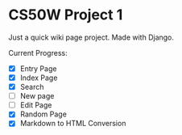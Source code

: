 # CS50W Project 1

Just a quick wiki page project. Made with Django.

Current Progress:
- [X] Entry Page
- [X] Index Page
- [X] Search
- [ ] New page
- [ ] Edit Page
- [X] Random Page
- [X] Markdown to HTML Conversion
